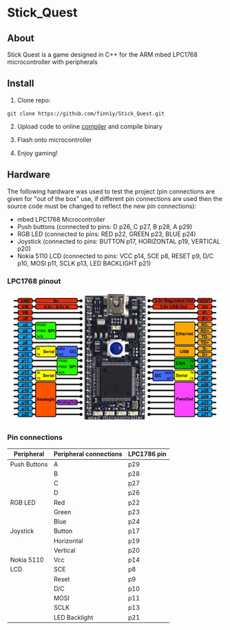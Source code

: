 # Stick_Quest

## About

Stick Quest is a game designed in C++ for the ARM mbed LPC1768 microcontroller with peripherals

## Install

1. Clone repo:
```
git clone https://github.com/finn1y/Stick_Quest.git
```

2. Upload code to online [compiler](https://os.mbed.com/) and compile binary

3. Flash onto microcontroller

4. Enjoy gaming!

## Hardware

The following hardware was used to test the project (pin connections are given for "out of the box" use, if different pin connections are used then the source code must be changed to reflect the new pin connections):
+ mbed LPC1768 Microcontroller
+ Push buttons (connected to pins: D p26, C p27, B p28, A p29)
+ RGB LED (connected to pins: RED p22, GREEN p23, BLUE p24)
+ Joystick (connected to pins: BUTTON p17, HORIZONTAL p19, VERTICAL p20)
+ Nokia 5110 LCD (connected to pins: VCC p14, SCE p8, RESET p9, D/C p10, MOSI p11, SCLK p13, LED BACKLIGHT p21)

### LPC1768 pinout

![Pinout diagram of LPC1768 microcontroller](Microcontroller_image.png)

### Pin connections

Peripheral   | Peripheral connections | LPC1786 pin
-------------|------------------------|--------------
Push Buttons | A                      | p29
             | B                      | p28
             | C                      | p27
             | D                      | p26
RGB LED      | Red                    | p22
             | Green                  | p23
             | Blue                   | p24
Joystick     | Button                 | p17
             | Horizontal             | p19
             | Vertical               | p20
Nokia 5110   | Vcc                    | p14
LCD          | SCE                    | p8
             | Reset                  | p9
             | D/C                    | p10
             | MOSI                   | p11
             | SCLK                   | p13
             | LED Backlight          | p21

